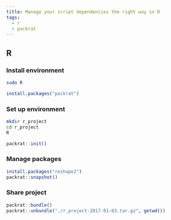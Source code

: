 ```yaml
---
title: Manage your script dependencies the right way in R
tags:
  - r
  - packrat
---
```





## R

### Install environment


```bash
sudo R
```

```R
install.packages("packrat")
```


### Set up environment


```bash
mkdir r_project
cd r_project
R
```

```R
packrat::init()
```


### Manage packages

```R
install.packages("reshape2")
packrat::snapshot()
```


### Share project

```R
packrat::bundle()
packrat::unbundle("./r_project-2017-01-03.tar.gz", getwd())
```
